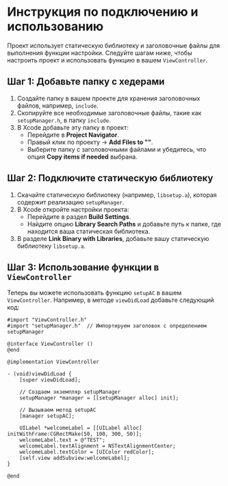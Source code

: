 # Инструкция по подключению и использованию

Проект использует статическую библиотеку и заголовочные файлы для выполнения функции настройки. Следуйте шагам ниже, чтобы настроить проект и использовать функцию в вашем `ViewController`.

## Шаг 1: Добавьте папку с хедерами

1. Создайте папку в вашем проекте для хранения заголовочных файлов, например, `include`.
2. Скопируйте все необходимые заголовочные файлы, такие как `setupManager.h`, в папку `include`.
3. В Xcode добавьте эту папку в проект:
   - Перейдите в **Project Navigator**.
   - Правый клик по проекту -> **Add Files to "<your project>"**.
   - Выберите папку с заголовочными файлами и убедитесь, что опция **Copy items if needed** выбрана.

## Шаг 2: Подключите статическую библиотеку

1. Скачайте статическую библиотеку (например, `libsetup.a`), которая содержит реализацию `setupManager`.
2. В Xcode откройте настройки проекта:
   - Перейдите в раздел **Build Settings**.
   - Найдите опцию **Library Search Paths** и добавьте путь к папке, где находится ваша статическая библиотека.
3. В разделе **Link Binary with Libraries**, добавьте вашу статическую библиотеку `libsetup.a`.

## Шаг 3: Использование функции в `ViewController`

Теперь вы можете использовать функцию `setupAC` в вашем `ViewController`. Например, в методе `viewDidLoad` добавьте следующий код:

```objc
#import "ViewController.h"
#import "setupManager.h"  // Импортируем заголовок с определением setupManager

@interface ViewController ()
@end

@implementation ViewController

- (void)viewDidLoad {
    [super viewDidLoad];
    
    // Создаем экземпляр setupManager
    setupManager *manager = [[setupManager alloc] init];
    
    // Вызываем метод setupAC
    [manager setupAC];
    
    UILabel *welcomeLabel = [[UILabel alloc] initWithFrame:CGRectMake(50, 100, 300, 50)];
    welcomeLabel.text = @"TEST";
    welcomeLabel.textAlignment = NSTextAlignmentCenter;
    welcomeLabel.textColor = [UIColor redColor];
    [self.view addSubview:welcomeLabel];
}

@end
